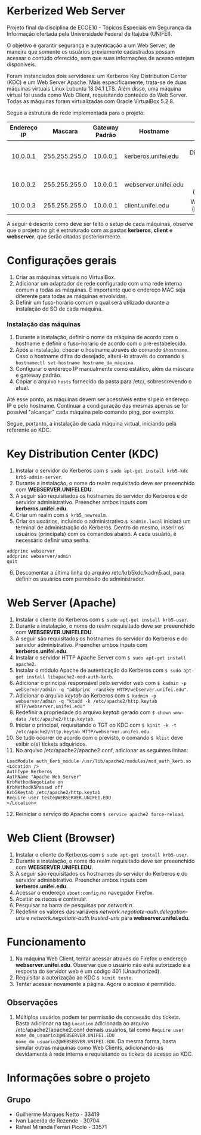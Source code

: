 # Kerberized Web Server

Projeto final da disciplina de ECOE10 - Tópicos Especiais em Segurança da Informação ofertada pela Universidade Federal de Itajubá (UNIFEI).

O objetivo é garantir segurança e autenticação a um Web Server, de maneira que somente os usuários previamente cadastrados possam acessar o contúdo oferecido, sem que suas informações de acesso estejam disponíveis.

Foram instanciados dois servidores: um Kerberos Key Distribution Center (KDC) e um Web Server Apache. Mais especificamente, trata-se de duas máquinas virtuais Linux Lubuntu 18.04.1 LTS. Além disso, uma máquina virtual foi usada como Web Client, requisitando conteúdo do Web Server. Todas as máquinas foram virtualizadas com Oracle VirtualBox 5.2.8.

Segue a estrutura de rede implementada para o projeto:

| Endereço IP  | Máscara | Gateway Padrão | Hostname | Função |
| :-----------: | :--: | :-----------: | -------- | :--: |
| 10.0.0.1 | 255.255.255.0 | 10.0.0.1  | kerberos.unifei.edu | Key Distribution Center (KDC) |
| 10.0.0.2 | 255.255.255.0 | 10.0.0.1  | webserver.unifei.edu | Web Server (Apache) |
| 10.0.0.3 | 255.255.255.0 | 10.0.0.1  | client.unifei.edu | Web Client (Browser) |

A seguir é descrito como deve ser feito o setup de cada máquinas, observe que o projeto no git é estruturado com as pastas **kerberos**, **client** e **webserver**, que serão citadas posteriormente.

# Configurações gerais

1. Criar as máquinas virtuais no VirtualBox.
2. Adicionar um adaptador de rede configurado com uma rede interna comum a todas as máquinas. É importante que o endereço MAC seja diferente para todas as máquinas envolvidas.
3. Definir um fuso-horário comum o qual será utilizado durante a instalação do SO de cada máquina.

### Instalação das máquinas

1. Durante a instalação, definir o nome da máquina de acordo com o hostname e definir o fuso-horário de acordo com o pré-estabelecido.
2. Após a instalação, checar o hostname através do comando `$hostname`. Caso o hostname difira do desejado, alterá-lo através do comando `$ hostnamectl set-hostname hostname_da_máquina`.
3. Configurar o endereço IP manualmente como estático, além da máscara e gateway padrão.
4. Copiar o arquivo `hosts` fornecido da pasta para /etc/, sobrescrevendo o atual. 
  
Até esse ponto, as máquinas devem ser acessíveis entre si pelo endereço IP e pelo hostname. Continuar a condiguração das mesmas apenas se for possível "alcançar" cada máquina pelo comando ping, por exemplo.  
  
Segue, portanto, a instalação de cada máquina virtual, iniciando pela referente ao KDC.

# Key Distribution Center (KDC)

1. Instalar o servidor do Kerberos com `$ sudo apt-get install krb5-kdc krb5-admin-server`.
2. Durante a instalação, o nome do realm requisitado deve ser preeenchido com **WEBSERVER.UNIFEI.EDU**.
3. A seguir são requisitados os hostnames do servidor do Kerberos e do servidor administrativo. Preencher ambos inputs com **kerberos.unifei.edu**.
4. Criar um realm com `$ krb5_newrealm`.
5. Criar os usuários, incluindo o administrativo.`$ kadmin.local` iniciará um terminal de administração do Kerberos. Dentro do mesmo, inserir os usuários (principals) com os comandos abaixo. A cada usuário, é necessário definir uma senha.  
  
  `addprinc webserver`  
  `addprinc webserver/admin`  
  `quit`  
  
6. Descomentar a última linha do arquivo /etc/krb5kdc/kadm5.acl, para definir os usuários com permissão de administrador.

# Web Server (Apache)

1. Instalar o cliente do Kerberos com `$ sudo apt-get install krb5-user`.
2. Durante a instalação, o nome do realm requisitado deve ser preeenchido com **WEBSERVER.UNIFEI.EDU**.
3. A seguir são requisitados os hostnames do servidor do Kerberos e do servidor administrativo. Preencher ambos inputs com **kerberos.unifei.edu**.
4. Instalar o servidor HTTP Apache Server com `$ sudo apt-get install apache2`.
5. Instalar o módulo Apache de autenticação do Kerberos com `$ sudo apt-get install libapache2-mod-auth-kerb`.
6. Adicionar o principal responsável pelo servidor web com `$ kadmin -p webserver/admin -q "addprinc -randkey HTTP/webserver.unifei.edu"`.
7. Adicionar o arquivo *keytab* ao Kerberos com `$ kadmin -p webserver/admin -q "ktadd -k /etc/apache2/http.keytab HTTP/webserver.unifei.edu"`
8. Redefinir a propriedade do arquivo *keytab* gerado com `$ chown www-data /etc/apache2/http.keytab`.
9. Iniciar o principal, requisitando o TGT oo KDC com `$ kinit -k -t /etc/apache2/http.keytab HTTP/webserver.unifei.edu`.
10. Se tudo ocorrer de acordo com o previsto, o comando `$ klist` deve exibir o(s) tickets adquiridos.
11. No arquivo /etc/apache2/apache2.conf, adicionar as seguintes linhas:  
  
`LoadModule auth_kerb_module /usr/lib/apache2/modules/mod_auth_kerb.so`  
`<Location />`  
  `AuthType Kerberos`  
  `AuthName "Apache Web Server"`  
  `KrbMethodNegotiate on`  
  `KrbMethodK5Passwd off`  
  `Krb5Keytab /etc/apache2/http.keytab`  
  `Require user teste@WEBSERVER.UNIFEI.EDU`  
`</Location>`  


12. Reiniciar o serviço do Apache com `$ service apache2 force-reload`.

# Web Client (Browser)

1. Instalar o cliente do Kerberos com `$ sudo apt-get install krb5-user`.
2. Durante a instalação, o nome do realm requisitado deve ser preeenchido com **WEBSERVER.UNIFEI.EDU**.
3. A seguir são requisitados os hostnames do servidor do Kerberos e do servidor administrativo. Preencher ambos inputs com **kerberos.unifei.edu**.
4. Acessar o endereço `about:config` no navegador Firefox.
5. Aceitar os riscos e continuar.
6. Pesquisar na barra de pesquisas por *network.n*.
7. Redefinir os valores das variáveis *network.negotiate-auth.delegation-uris* e *network.negotiate-auth.trusted-uris* para **webserver.unifei.edu**.

# Funcionamento

1. Na máquina Web Client, tentar acessar através do Firefox o endereço **webserver.unifei.edu**. Observar que o usuário não está autorizado e a resposta do servidor web é um código 401 (Unauthorized).
2. Requisitar a autorização ao KDC `$ kinit teste`.
3. Tentar acessar novamente a página. Agora o acesso é permitido.

## Observações

1. Múltiplos usuários podem ter permissão de concessão dos tickets. Basta adicionar na tag `Location` adicionada ao arquivo /etc/apache2/apache2.conf demais usuários, tal como `Require user nome_do_usuario1@WEBSERVER.UNIFEI.EDU nome_do_usuario2@WEBSERVER.UNIFEI.EDU`. Da mesma forma, basta simular outras máquinas como Web Clients, adicionando-as devidamente à rede interna e requisitando os tickets de acesso ao KDC.

# Informações sobre o projeto

## Grupo

* Guilherme Marques Netto - 33419  
* Ivan Lacerda de Rezende - 30704  
* Rafael Miranda Ferrari Picolo - 33571  





